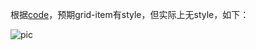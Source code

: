 根据[code](https://github.com/YikSanChan/remax-vant-demo/blob/master/src/pages/index/index.tsx#L11)，预期grid-item有style，但实际上无style，如下：

![pic](https://user-images.githubusercontent.com/17229109/82404739-e7f87800-9a16-11ea-8ff3-2e2e64c14a88.png)